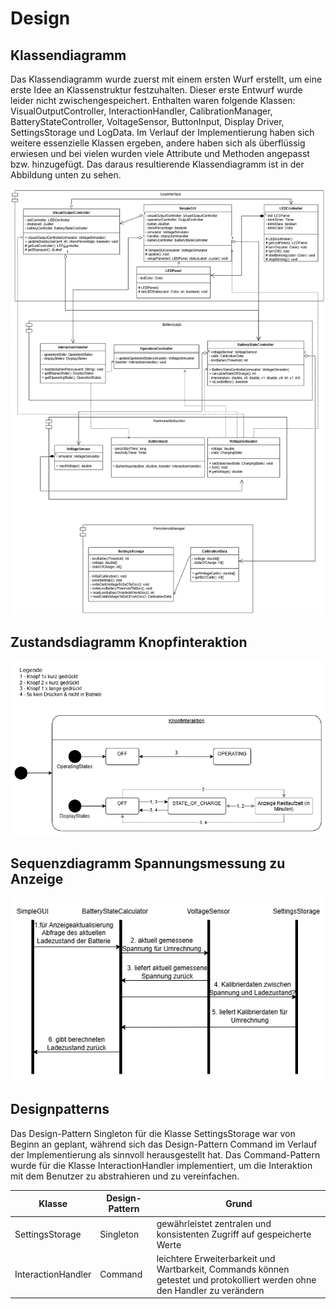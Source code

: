 # Design

## Klassendiagramm

Das Klassendiagramm wurde zuerst mit einem ersten Wurf erstellt, um eine erste Idee an Klassenstruktur festzuhalten. Dieser erste Entwurf wurde leider nicht zwischengespeichert. Enthalten waren folgende Klassen: VisualOutputController, InteractionHandler, CalibrationManager, BatteryStateController, VoltageSensor, ButtonInput, Display Driver, SettingsStorage und LogData. Im Verlauf der Implementierung haben sich weitere essenzielle Klassen ergeben, andere haben sich als überflüssig erwiesen und bei vielen wurden viele Attribute und Methoden angepasst bzw. hinzugefügt. Das daraus resultierende Klassendiagramm ist in der Abbildung unten zu sehen.

![Klassendiagramm](./referenziert/Design/Klassendiagramm.png)

## Zustandsdiagramm Knopfinteraktion

![Zustandsdiagramm Knopfinteraktion](./referenziert/Design/Zustandsdiagramm_Knopfinteraktion.png)

## Sequenzdiagramm Spannungsmessung zu Anzeige

![Sequenzdiagramm Spannungsmessung zu Anzeige](./referenziert/Design/Sequenzdiagramm_Messung_zu_Anzeige.png)

## Designpatterns

Das Design-Pattern Singleton für die Klasse SettingsStorage war von Beginn an geplant, während sich das Design-Pattern Command im Verlauf der Implementierung als sinnvoll herausgestellt hat. Das Command-Pattern wurde für die Klasse InteractionHandler implementiert, um die Interaktion mit dem Benutzer zu abstrahieren und zu vereinfachen.

| Klasse             | Design-Pattern | Grund                                                                                                                      |
|--------------------|----------------|----------------------------------------------------------------------------------------------------------------------------|
| SettingsStorage    | Singleton      | gewährleistet zentralen und konsistenten Zugriff auf gespeicherte Werte                                                    |
| InteractionHandler | Command        | leichtere Erweiterbarkeit und Wartbarkeit, Commands können getestet und protokolliert werden ohne den Handler zu verändern |
